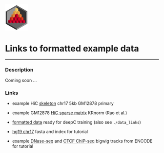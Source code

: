<img src="../docs/logo_1_transparent.png" width="75">

# Links to formatted example data


-------------------------------------------------------------------------------

### Description

Coming soon ...

### Links

* example HiC [skeleton](http://userweb.molbiol.ox.ac.uk/public/rschwess/deepC/data_links/example_skeleton_gm12878_5kb_chr17.bed) chr17 5kb GM12878 primary

* example GM12878 [HiC sparse matrix](http://userweb.molbiol.ox.ac.uk/public/rschwess/deepC/data_links/chr17_5kb.contacts.KRnorm.matrix) KRnorm (Rao et al.)

* [formatted data](http://userweb.molbiol.ox.ac.uk/public/rschwess/deepC/data_links/data_GM12878_5kb_regression.txt.tar.gz) ready for deepC training (also see `./data_links`)

* [hg19 chr17](http://userweb.molbiol.ox.ac.uk/public/rschwess/deepC/data_links/hg19_chr17_fasta_for_test.tar.gz) fasta and index for tutorial

* example [DNase-seq](http://userweb.molbiol.ox.ac.uk/public/rschwess/deepC/data_links/dnase_uw_merged_w50.bw) and [CTCF ChIP-seq](http://userweb.molbiol.ox.ac.uk/public/rschwess/deepC/data_links/ctcf_broad_merged_w50.bw) bigwig tracks from ENCODE for tutorial
